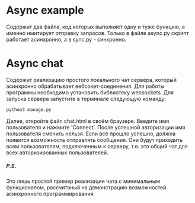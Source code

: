 # Async example

Содержит два файла, код которых выполняет одну и туже функцию, а именно имитирует отправку запросов. Только в файле async.py скрипт работает асинхронно, а в sync.py - синхронно.

# Async chat

Содержит реализацию простого локального чат сервера, который асинхронно обрабатывает вебсокет-соединения. 
Для работы программы необходимо установить библиотеку websockets.
Для запуска сервера запустите в терминале следующую команду:
```python
python3 manage.py
```
Далее, откройте файл chat.html в своём браузере. Введите имя пользователя и нажмите 'Connect'. После успешной авторизации имя пользователя сменить нельзя. Если всё прошло успешно, должна появится возможность отправлять сообщения. Они будут приходить всем пользователям, подключенным к серверу, т.е. это общий чат для всех авторизированных пользователей.

##### P.S.
Это лишь простой пример реализации чата с минимальным функционалом, рассчитаный на демонстрацию возможностей асинхронного программирования.
